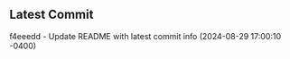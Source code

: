 
## Latest Commit
f4eeedd - Update README with latest commit info (2024-08-29 17:00:10 -0400) <Yunxi-Zhou>
